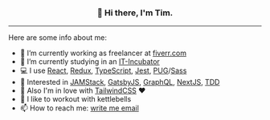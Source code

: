 <h3 align="center">👋 Hi there, I'm Tim.</h3>

---

Here are some info about me:

- 🔭 I’m currently working as freelancer at [fiverr.com](https://www.fiverr.com/)
- 🌱 I’m currently studying in an [IT-Incubator](https://it-incubator.by)
- 💻 I use [React](https://reactjs.org/), [Redux](https://redux.js.org/), [TypeScript](https://www.typescriptlang.org/), [Jest](https://jestjs.io/), [PUG](https://pugjs.org/)/[Sass](https://sass-lang.com/)
- 🧁 Interested in [JAMStack](https://jamstack.org/), [GatsbyJS](https://www.gatsbyjs.com/), [GraphQL](https://graphql.org/), [NextJS](https://nextjs.org/), [TDD](https://en.wikipedia.org/wiki/Test-driven_development)
- 💙 Also I'm in love with [TailwindCSS](https://tailwindcss.com/) ❤
- 💪 I like to workout with kettlebells
- 📫 How to reach me: [write me email](mailto:t.seryakov@mail.com)

